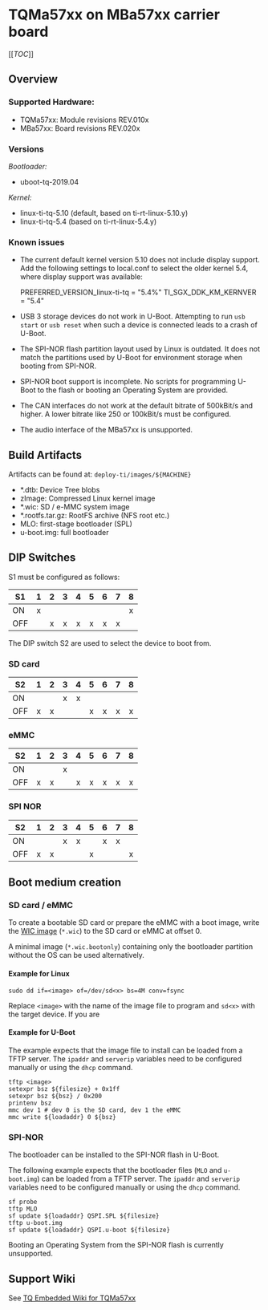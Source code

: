 # TQMa57xx on MBa57xx carrier board

[[_TOC_]]

## Overview

### Supported Hardware:

* TQMa57xx: Module revisions REV.010x
* MBa57xx: Board revisions REV.020x

### Versions

_Bootloader:_

* uboot-tq-2019.04

_Kernel:_

* linux-ti-tq-5.10 (default, based on ti-rt-linux-5.10.y)
* linux-ti-tq-5.4 (based on ti-rt-linux-5.4.y)

### Known issues

* The current default kernel version 5.10 does not include display support. Add
  the following settings to local.conf to select the older kernel 5.4, where
  display support was available:

    PREFERRED_VERSION_linux-ti-tq = "5.4%"
    TI_SGX_DDK_KM_KERNVER = "5.4"

* USB 3 storage devices do not work in U-Boot. Attempting to run `usb start` or
  `usb reset` when such a device is connected leads to a crash of U-Boot.
* The SPI-NOR flash partition layout used by Linux is outdated. It does not
  match the partitions used by U-Boot for environment storage when booting from
  SPI-NOR.
* SPI-NOR boot support is incomplete. No scripts for programming U-Boot to the
  flash or booting an Operating System are provided.
* The CAN interfaces do not work at the default bitrate of 500kBit/s and higher.
  A lower bitrate like 250 or 100kBit/s must be configured.
* The audio interface of the MBa57xx is unsupported.

## Build Artifacts

Artifacts can be found at:
`deploy-ti/images/${MACHINE}`

* \*.dtb: Device Tree blobs
* zImage: Compressed Linux kernel image
* \*.wic: SD / e-MMC system image
* \*.rootfs.tar.gz: RootFS archive (NFS root etc.)
* MLO: first-stage bootloader (SPL)
* u-boot.img: full bootloader

## DIP Switches

S1 must be configured as follows:

| S1      |  1  |  2  |  3  |  4  |  5  |  6  |  7  |  8  |
| ------- | :-: | :-: | :-: | :-: | :-: | :-: | :-: | :-: |
| ON      |  x  |     |     |     |     |     |     |  x  |
| OFF     |     |  x  |  x  |  x  |  x  |  x  |  x  |     |

The DIP switch S2 are used to select the device to boot from.

### SD card

| S2      |  1  |  2  |  3  |  4  |  5  |  6  |  7  |  8  |
| ------- | :-: | :-: | :-: | :-: | :-: | :-: | :-: | :-: |
| ON      |     |     |  x  |  x  |     |     |     |     |
| OFF     |  x  |  x  |     |     |  x  |  x  |  x  |  x  |

### eMMC


| S2      |  1  |  2  |  3  |  4  |  5  |  6  |  7  |  8  |
| ------- | :-: | :-: | :-: | :-: | :-: | :-: | :-: | :-: |
| ON      |     |     |  x  |     |     |     |     |     |
| OFF     |  x  |  x  |     |  x  |  x  |  x  |  x  |  x  |

### SPI NOR


| S2      |  1  |  2  |  3  |  4  |  5  |  6  |  7  |  8  |
| ------- | :-: | :-: | :-: | :-: | :-: | :-: | :-: | :-: |
| ON      |     |     |  x  |  x  |     |  x  |  x  |     |
| OFF     |  x  |  x  |     |     |  x  |     |     |  x  |

## Boot medium creation

### SD card / eMMC

To create a bootable SD card or prepare the eMMC with a boot image, write the
[WIC image](#build-artifacts) (`*.wic`) to the SD card or eMMC at offset 0.

A minimal image (`*.wic.bootonly`) containing only the bootloader partition
without the OS can be used alternatively.

#### Example for Linux

```
sudo dd if=<image> of=/dev/sd<x> bs=4M conv=fsync
```

Replace `<image>` with the name of the image file to program and `sd<x>` with
the target device. If you are

#### Example for U-Boot

The example expects that the image file to install can be loaded from a TFTP
server. The `ipaddr` and `serverip` variables need to be configured manually
or using the `dhcp` command.

```
tftp <image>
setexpr bsz ${filesize} + 0x1ff
setexpr bsz ${bsz} / 0x200
printenv bsz
mmc dev 1 # dev 0 is the SD card, dev 1 the eMMC
mmc write ${loadaddr} 0 ${bsz}
```

### SPI-NOR

The bootloader can be installed to the SPI-NOR flash in U-Boot.

The following example expects that the bootloader files (`MLO` and `u-boot.img`)
can be loaded from a TFTP server. The `ipaddr` and `serverip` variables need to
be configured manually or using the `dhcp` command.

```
sf probe
tftp MLO
sf update ${loadaddr} QSPI.SPL ${filesize}
tftp u-boot.img
sf update ${loadaddr} QSPI.u-boot ${filesize}
```

Booting an Operating System from the SPI-NOR flash is currently unsupported.

## Support Wiki

See [TQ Embedded Wiki for TQMa57xx](https://support.tq-group.com/en/arm/tqma57xx)
